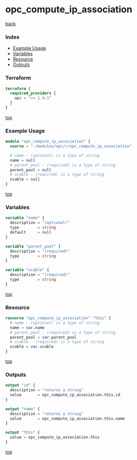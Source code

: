 # opc_compute_ip_association

[back](../opc.md)

### Index

- [Example Usage](#example-usage)
- [Variables](#variables)
- [Resource](#resource)
- [Outputs](#outputs)

### Terraform

```terraform
terraform {
  required_providers {
    opc = ">= 1.4.1"
  }
}
```

[top](#index)

### Example Usage

```terraform
module "opc_compute_ip_association" {
  source = "./modules/opc/r/opc_compute_ip_association"

  # name - (optional) is a type of string
  name = null
  # parent_pool - (required) is a type of string
  parent_pool = null
  # vcable - (required) is a type of string
  vcable = null
}
```

[top](#index)

### Variables

```terraform
variable "name" {
  description = "(optional)"
  type        = string
  default     = null
}

variable "parent_pool" {
  description = "(required)"
  type        = string
}

variable "vcable" {
  description = "(required)"
  type        = string
}
```

[top](#index)

### Resource

```terraform
resource "opc_compute_ip_association" "this" {
  # name - (optional) is a type of string
  name = var.name
  # parent_pool - (required) is a type of string
  parent_pool = var.parent_pool
  # vcable - (required) is a type of string
  vcable = var.vcable
}
```

[top](#index)

### Outputs

```terraform
output "id" {
  description = "returns a string"
  value       = opc_compute_ip_association.this.id
}

output "name" {
  description = "returns a string"
  value       = opc_compute_ip_association.this.name
}

output "this" {
  value = opc_compute_ip_association.this
}
```

[top](#index)